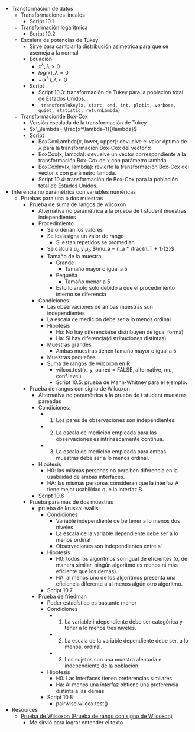 - Transformación de datos
  - Transformaciones lineales
    - Script 10.1
  - Transformación logarítmica
    - Script 10.2
  - Escalera de potencias de Tukey
    - Sirve para cambiar la distribución asimetrica para que se asemeja a la normal
    - Ecuación
      - $x^\lambda, \lambda>0$
      - $log(x), \lambda=0$
      - $-(x^\lambda),\lambda<0$
    - Script
      - Script 10.3: transformación de Tukey para la población total de Estados Unidos.
      - ``` transformTukey(x, start, end, int, plotit, verbose, quiet, statistic, returnLambda)```
  - Transformacionde Box-Cox
    - Versión escalada de la transformación de Tukey
    - $x'_\lambda= \frac{x^\lambda-1}{\lambda}$
    - Script
      - BoxCoxLambda(x, lower, upper): devuelve el valor óptimo de λ para la transformación Box-Cox del vector x
      - BoxCox(x, lambda): devuelve un vector correspondiente a la transformación Box-Cox de x con parámetro lambda.
      - BoxCoxInv(x, lambda): revierte la transformación Box-Cox del vector x con parámetro lambda.
      - Script 10.4: transformación de Box-Cox para la población total de Estados Unidos.
- Inferencia no paramétrica con variables numéricas
  - Pruebas para una o dos muestras
    - Prueba de suma de rangos de wilcoxon
      - Alternativa no paramétrica a la prueba de t student muestras independientes
      - Procedimiento
        - Se ordenan los valores
        - Se les asigna un valor de rango
          - Si estan repetidos se promedian
        - Se calcula $\mu_a$ y $\mu_b$:$\mu_a = n_a * \frac{n_T + 1}{2}$
        - Tamaño de la muestra
          - Grande
            - Tamaño mayor o igual a 5
          - Pequeña
            - Tamaño menor a 5
          - Esto lo anoto solo debido a que el procedimiento interno se diferencia
      - Condiciones
        - Las observaciones de ambas muestras son independientes
        - La escala de medición debe ser a lo menos ordinal
        - Hipótesis
          - Ho: No hay diferencia(se distribuyen de igual forma)
          - Ha: Si hay diferencia(distribuciones distintas)
        - Muestras grandes
          - Ambas muestras tienen tamaño mayor o igual a 5
        - Muestras pequeñas
        - Suma de rangos de wilcoxon en R
          - wilcox.test(x, y, paired = FALSE, alternative, mu, conf.level)
          - Script 10.5: prueba de Mann-Whitney para el ejemplo.
    - Prueba de rangos con signo de Wilcoxon
      - Alternativa no paramétrica a la prueba de t student muestras pareadas
      - Condiciones:
        - 1. Los pares de observaciones son independientes. 
        - 2. La escala de medición empleada para las observaciones es intrínsecamente continua.
        - 3. La escala de medición empleada para ambas muestras debe ser a lo menos ordinal.
      - Hipótesis
        - H0: las mismas personas no perciben diferencia en la usabilidad de ambas interfaces.
        -  HA: las mismas personas consideran que la interfaz A tiene mejor usabilidad que la interfaz B.
       - Script 10.6
     - Prueba para más de dos muestras
       - prueba de kruskal-wallis
         - Condiciones
           - Variable independiente de be tener a lo menos dos niveles
           - La escala de la variable dependiente debe ser a lo menos ordinal
           - Observaciones son independientes entre sí
         - Hipotesis
           - H0: todos los algoritmos son igual de eficientes (o, de manera similar, ningún algoritmo es menos ni más eficiente que los demás).
           - HA: al menos uno de los algoritmos presenta una eficiencia diferente a al menos algún otro algoritmo.
         - Script 10.7
       - Prueba de friedman
         - Poder estadístico es bastante menor
         - Condiciones
           - 1. La variable independiente debe ser categórica y tener a lo menos tres niveles. 
           - 2. La escala de la variable dependiente debe ser, a lo menos, ordinal.
           - 3. Los sujetos son una muestra aleatoria e independiente de la población.
         - Hipótesis
           - H0: Las interfaces tienen preferencias similares
           - Ha: Al menos una interfaz obtiene una preferencia distinta a las demás
         - Script 10.8
           - pairwise.wilcox.test()
- Resources
  - [Prueba de Wilcoxon (Prueba de rango con signo de Wilcoxon)](https://www.youtube.com/watch?v=NZsL2eDQiDQ&t=248s)
    - Me sirvió para lograr entender el texto
    